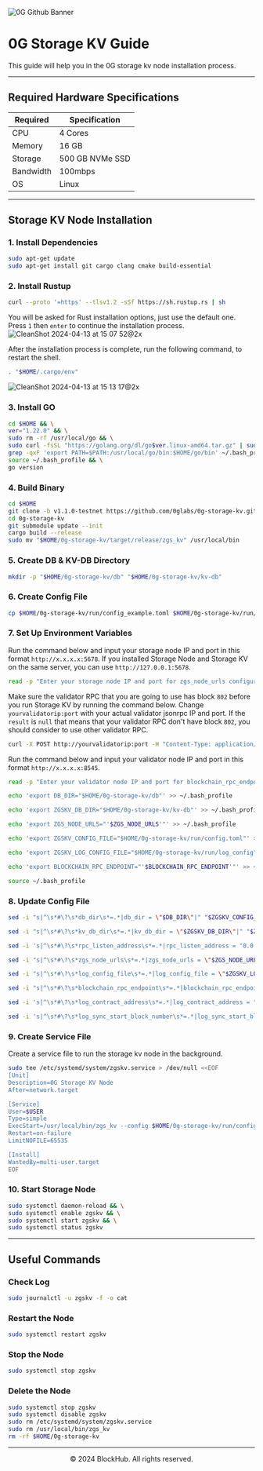 ![0G Github Banner](https://github.com/BlockchainsHub/Testnet/assets/77204008/34a32724-b411-41e4-8696-e390dfa01cab)

# 0G Storage KV Guide
This guide will help you in the 0G storage kv node installation process.

-----------------------------------------------------------------

## Required Hardware Specifications
| Required | Specification |
|-|-
| CPU | 4 Cores |
| Memory | 16 GB |
| Storage | 500 GB NVMe SSD |
| Bandwidth | 100mbps |
| OS | Linux |

-----------------------------------------------------------------

## Storage KV Node Installation
### 1. Install Dependencies
```bash
sudo apt-get update
sudo apt-get install git cargo clang cmake build-essential
```

### 2. Install Rustup
```bash
curl --proto '=https' --tlsv1.2 -sSf https://sh.rustup.rs | sh
```

You will be asked for Rust installation options, just use the default one. Press `1` then `enter` to continue the installation process.
![CleanShot 2024-04-13 at 15 07 52@2x](https://github.com/BlockchainsHub/Testnet/assets/77204008/bcb81284-8235-4cf2-a4f1-50821044cc21)

After the installation process is complete, run the following command, to restart the shell.
```bash
. "$HOME/.cargo/env"
```
![CleanShot 2024-04-13 at 15 13 17@2x](https://github.com/BlockchainsHub/Testnet/assets/77204008/f8f94656-0f1f-4d27-b347-3842b2b77a6f)

### 3. Install GO
```bash
cd $HOME && \
ver="1.22.0" && \
sudo rm -rf /usr/local/go && \
sudo curl -fsSL "https://golang.org/dl/go$ver.linux-amd64.tar.gz" | sudo tar -C /usr/local -xzf - && \
grep -qxF 'export PATH=$PATH:/usr/local/go/bin:$HOME/go/bin' ~/.bash_profile || echo 'export PATH=$PATH:/usr/local/go/bin:$HOME/go/bin' >> ~/.bash_profile && \
source ~/.bash_profile && \
go version
```

### 4. Build Binary
```bash
cd $HOME
git clone -b v1.1.0-testnet https://github.com/0glabs/0g-storage-kv.git
cd 0g-storage-kv
git submodule update --init
cargo build --release
sudo mv "$HOME/0g-storage-kv/target/release/zgs_kv" /usr/local/bin
```

### 5. Create DB & KV-DB Directory
```bash
mkdir -p "$HOME/0g-storage-kv/db" "$HOME/0g-storage-kv/kv-db"
```

### 6. Create Config File
```bash
cp $HOME/0g-storage-kv/run/config_example.toml $HOME/0g-storage-kv/run/config.toml
```

### 7. Set Up Environment Variables
Run the command below and input your storage node IP and port in this format `http://x.x.x.x:5678`. If you installed Storage Node and Storage KV on the same server, you can use `http://127.0.0.1:5678`.
```bash
read -p "Enter your storage node IP and port for zgs_node_urls configuration: " ZGS_NODE_URLS
```

Make sure the validator RPC that you are going to use has block `802` before you run Storage KV by running the command below. Change `yourvalidatorip:port` with your actual validator jsonrpc IP and port. If the `result` is `null` that means that your validator RPC don't have block `802`, you should consider to use other validator RPC.
```bash
curl -X POST http://yourvalidatorip:port -H "Content-Type: application/json" -d '{"jsonrpc":"2.0","method":"eth_getBlockByNumber","params":["0x322",false],"id":1}'
```

Run the command below and input your validator node IP and port in this format `http://x.x.x.x:8545`. 
```bash
read -p "Enter your validator node IP and port for blockchain_rpc_endpoint configuration: " BLOCKCHAIN_RPC_ENDPOINT
```

```bash
echo 'export DB_DIR="$HOME/0g-storage-kv/db"' >> ~/.bash_profile

echo 'export ZGSKV_DB_DIR="$HOME/0g-storage-kv/kv-db"' >> ~/.bash_profile

echo 'export ZGS_NODE_URLS="'$ZGS_NODE_URLS'"' >> ~/.bash_profile

echo 'export ZGSKV_CONFIG_FILE="$HOME/0g-storage-kv/run/config.toml"' >> ~/.bash_profile

echo 'export ZGSKV_LOG_CONFIG_FILE="$HOME/0g-storage-kv/run/log_config"' >> ~/.bash_profile

echo 'export BLOCKCHAIN_RPC_ENDPOINT="'$BLOCKCHAIN_RPC_ENDPOINT'"' >> ~/.bash_profile

source ~/.bash_profile
```

### 8. Update Config File
```bash
sed -i "s|^\s*#\?\s*db_dir\s*=.*|db_dir = \"$DB_DIR\"|" "$ZGSKV_CONFIG_FILE"

sed -i "s|^\s*#\?\s*kv_db_dir\s*=.*|kv_db_dir = \"$ZGSKV_DB_DIR\"|" "$ZGSKV_CONFIG_FILE"

sed -i 's|^\s*#\?\s*rpc_listen_address\s*=.*|rpc_listen_address = "0.0.0.0:6789"|' "$ZGSKV_CONFIG_FILE"

sed -i "s|^\s*#\?\s*zgs_node_urls\s*=.*|zgs_node_urls = \"$ZGS_NODE_URLS\"|" "$ZGSKV_CONFIG_FILE"

sed -i "s|^\s*#\?\s*log_config_file\s*=.*|log_config_file = \"$ZGSKV_LOG_CONFIG_FILE\"|" "$ZGSKV_CONFIG_FILE"

sed -i "s|^\s*#\?\s*blockchain_rpc_endpoint\s*=.*|blockchain_rpc_endpoint = \"$BLOCKCHAIN_RPC_ENDPOINT\"|" "$ZGSKV_CONFIG_FILE"

sed -i 's|^\s*#\?\s*log_contract_address\s*=.*|log_contract_address = "0x8873cc79c5b3b5666535C825205C9a128B1D75F1"|' "$ZGSKV_CONFIG_FILE"

sed -i 's|^\s*#\?\s*log_sync_start_block_number\s*=.*|log_sync_start_block_number = 802|' "$ZGSKV_CONFIG_FILE"
```

### 9. Create Service File
Create a service file to run the storage kv node in the background.
```bash
sudo tee /etc/systemd/system/zgskv.service > /dev/null <<EOF
[Unit]
Description=0G Storage KV Node
After=network.target

[Service]
User=$USER
Type=simple
ExecStart=/usr/local/bin/zgs_kv --config $HOME/0g-storage-kv/run/config.toml
Restart=on-failure
LimitNOFILE=65535

[Install]
WantedBy=multi-user.target
EOF
```

### 10. Start Storage Node
```bash
sudo systemctl daemon-reload && \
sudo systemctl enable zgskv && \
sudo systemctl start zgskv && \
sudo systemctl status zgskv
```

-----------------------------------------------------------------

## Useful Commands
### Check Log
```bash
sudo journalctl -u zgskv -f -o cat
```

### Restart the Node
```bash
sudo systemctl restart zgskv
```

### Stop the Node
```bash
sudo systemctl stop zgskv
```

### Delete the Node
```bash
sudo systemctl stop zgskv
sudo systemctl disable zgskv
sudo rm /etc/systemd/system/zgskv.service
sudo rm /usr/local/bin/zgs_kv
rm -rf $HOME/0g-storage-kv
```

-----------------------------------------------------------------

<p align="center">
  &copy; 2024 BlockHub. All rights reserved.
</p>